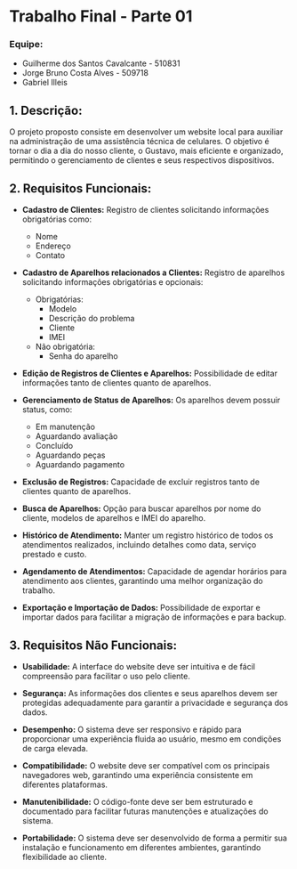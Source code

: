 # Trabalho Final - Parte 01

### Equipe:
- Guilherme dos Santos Cavalcante - 510831
- Jorge Bruno Costa Alves - 509718
- Gabriel Illeis

## 1. Descrição:
O projeto proposto consiste em desenvolver um website local para auxiliar na administração de uma assistência técnica de celulares. O objetivo é tornar o dia a dia do nosso cliente, o Gustavo, mais eficiente e organizado, permitindo o gerenciamento de clientes e seus respectivos dispositivos.

## 2. Requisitos Funcionais:

- **Cadastro de Clientes:** Registro de clientes solicitando informações obrigatórias como:
  - Nome
  - Endereço
  - Contato

- **Cadastro de Aparelhos relacionados a Clientes:** Registro de aparelhos solicitando informações obrigatórias e opcionais:
  - Obrigatórias:
    - Modelo
    - Descrição do problema
    - Cliente
    - IMEI
  - Não obrigatória:
    - Senha do aparelho

- **Edição de Registros de Clientes e Aparelhos:** Possibilidade de editar informações tanto de clientes quanto de aparelhos.

- **Gerenciamento de Status de Aparelhos:** Os aparelhos devem possuir status, como:
  - Em manutenção
  - Aguardando avaliação
  - Concluído
  - Aguardando peças
  - Aguardando pagamento

- **Exclusão de Registros:** Capacidade de excluir registros tanto de clientes quanto de aparelhos.

- **Busca de Aparelhos:** Opção para buscar aparelhos por nome do cliente, modelos de aparelhos e IMEI do aparelho.

- **Histórico de Atendimento:** Manter um registro histórico de todos os atendimentos realizados, incluindo detalhes como data, serviço prestado e custo.

- **Agendamento de Atendimentos:** Capacidade de agendar horários para atendimento aos clientes, garantindo uma melhor organização do trabalho.

- **Exportação e Importação de Dados:** Possibilidade de exportar e importar dados para facilitar a migração de informações e para backup.

## 3. Requisitos Não Funcionais:

- **Usabilidade:** A interface do website deve ser intuitiva e de fácil compreensão para facilitar o uso pelo cliente.

- **Segurança:** As informações dos clientes e seus aparelhos devem ser protegidas adequadamente para garantir a privacidade e segurança dos dados.

- **Desempenho:** O sistema deve ser responsivo e rápido para proporcionar uma experiência fluida ao usuário, mesmo em condições de carga elevada.

- **Compatibilidade:** O website deve ser compatível com os principais navegadores web, garantindo uma experiência consistente em diferentes plataformas.

- **Manutenibilidade:** O código-fonte deve ser bem estruturado e documentado para facilitar futuras manutenções e atualizações do sistema.

- **Portabilidade:** O sistema deve ser desenvolvido de forma a permitir sua instalação e funcionamento em diferentes ambientes, garantindo flexibilidade ao cliente.